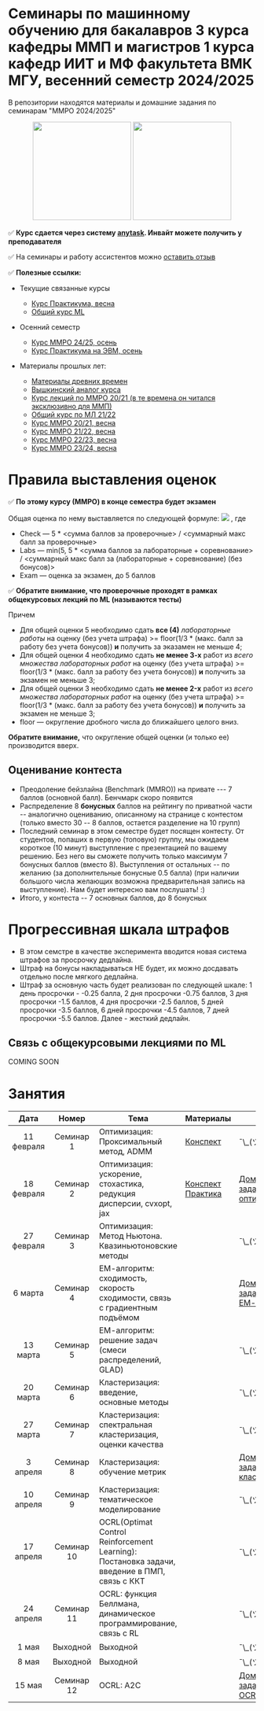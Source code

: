 # Семинары по машинному обучению для бакалавров 3 курса кафедры ММП и магистров 1 курса кафедр ИИТ и МФ факультета ВМК МГУ, весенний семестр 2024/2025
В репозитории находятся материалы и домашние задания по семинарам "ММРО 2024/2025"

<p align="center">
<img src="http://funzoo.ru/uploads/posts/2009-11/1258648863_tn.jpg" height=200pt> <img src="https://github.com/mmp-mmro-team/mmp_mmro_fall_2021/blob/main/trash/kernel_trick.jpg" height=200pt>
</p>

:white_check_mark: **Курс сдается через систему [anytask](https://anytask.org/course/1095). Инвайт можете получить у преподавателя**

:white_check_mark: На семинары и работу ассистентов можно [оставить отзыв](https://docs.google.com/forms/d/e/1FAIpQLSeCww7kQZRBbPDFW_dTRpKdBl1pL0jx4nezhciAof8b22O05Q/viewform)

:white_check_mark: **Полезные ссылки:**

* Текущие связанные курсы
    * [Курс Практикума, весна](https://github.com/mmp-practicum-team/mmp_practicum_spring_2025) 
    * [Общий курс ML](https://github.com/MSU-ML-COURSE/ML-COURSE-24-25)

* Осенний семестр
    * [Курс ММРО 24/25, осень](https://github.com/mmp-mmro-team/mmp_mmro_fall_2024)
    * [Курс Практикума на ЭВМ, осень](https://github.com/mmp-practicum-team/mmp_practicum_fall_2024)

* Материалы прошлых лет:
  * [Материалы древних времен](https://github.com/esokolov/ml-course-msu)
  * [Вышкинский аналог курса](https://github.com/esokolov/ml-course-hse)
  * [Курс лекций по ММРО 20/21 (в те времена он читался эксклюзивно для ММП)](http://www.machinelearning.ru/wiki/index.php?title=%D0%9C%D0%B0%D1%82%D0%B5%D0%BC%D0%B0%D1%82%D0%B8%D1%87%D0%B5%D1%81%D0%BA%D0%B8%D0%B5_%D0%BC%D0%B5%D1%82%D0%BE%D0%B4%D1%8B_%D1%80%D0%B0%D1%81%D0%BF%D0%BE%D0%B7%D0%BD%D0%B0%D0%B2%D0%B0%D0%BD%D0%B8%D1%8F_%D0%BE%D0%B1%D1%80%D0%B0%D0%B7%D0%BE%D0%B2_%28%D0%BA%D1%83%D1%80%D1%81_%D0%BB%D0%B5%D0%BA%D1%86%D0%B8%D0%B9%2C_%D0%92.%D0%92.%D0%9A%D0%B8%D1%82%D0%BE%D0%B2%29)
  * [Общий курс по МЛ 21/22](https://github.com/MSU-ML-COURSE/ML-COURSE-21-22)
  * [Курс ММРО 20/21, весна](https://github.com/mmp-mmro-team/mmp_mmro_spring_2021)
  * [Курс ММРО 21/22, весна](https://github.com/mmp-mmro-team/mmp_mmro_spring_2022)
  * [Курс ММРО 22/23, весна](https://github.com/mmp-mmro-team/-mmp_mmro_spring_2023)
  * [Курс ММРО 23/24, весна](https://github.com/mmp-mmro-team/mmp_mmro_spring_2024)

# Правила выставления оценок

:white_check_mark: **По этому курсу (ММРО) в конце семестра будет экзамен**

Общая оценка по нему выставляется по следующей формуле:
![](https://github.com/mmp-mmro-team/mmp_mmro_fall_2021/blob/main/trash/formula.png)
, где 

* Check — 5 * <сумма баллов за проверочные> / <суммарный макс балл за проверочные>
* Labs — min(5, 5 * <сумма баллов за лабораторные + соревнование> / <суммарный макс балл за (лабораторные + соревнование) (без бонусов)>
* Exam — оценка за экзамен, до 5 баллов

:white_check_mark: **Обратите внимание, что проверочные проходят в рамках общекурсовых лекций по ML (называются тесты)**

Причем
* Для общей оценки 5 необходимо сдать **все (4)** _лабораторные работы_ на оценку (без учета штрафа) >= floor(1/3 * (макс. балл за работу без учета бонусов)) **и** получить за эказамен не меньше 4;
* Для общей оценки 4 необходимо сдать **не менее 3-х** работ из _всего множества лабораторных работ_ на оценку (без учета штрафа) >= floor(1/3 * (макс. балл за работу без учета бонусов)) **и** получить за экзамен не меньше 3;
* Для общей оценки 3 необходимо сдать **не менее 2-x** работ из _всего множества лабораторных работ_ на оценку (без учета штрафа) >= floor(1/3 * (макс. балл за работу без учета бонусов)) **и** получить за экзамен не меньше 3;
* floor — округление дробного числа до ближайшего целого вниз.

**Обратите внимание,** что округление общей оценки (и только ее) производится вверх.

## Оценивание контеста

* Преодоление бейзлайна (Benchmark (MMRO)) на привате --- 7 баллов (основной балл). Бенчмарк скоро появится
* Распределение 8 **бонусных** баллов на рейтингу по приватной части -- аналогично оцениванию, описанному на странице с контестом (только вместо 30 -- 8 баллов, остается разделение на 10 групп)
* Последний семинар в этом семестре будет посящен контесту. От студентов, попаших в первую (топовую) группу, мы ожидаем короткое (10 минут) выступление с презентацией по вашему решению. Без него вы сможете получить только максимум 7 бонусных баллов (вместо 8). Выступления от остальных -- по желанию (за дополнительные бонусные 0.5 балла) (при наличии большого числа желающих возможна предварительная запись на выступление). Нам будет интересно вам послушать! :)
* Итого, у контеста -- 7 основных баллов, до 8 бонусных

# Прогрессивная шкала штрафов

* В этом семстре в качестве эксперимента вводится новая система штрафов за просрочку дедлайна.
* Штраф на бонусы накладываться НЕ будет, их можно досдавать отдельно после мягкого дедлайна.
* Штраф за основную часть будет реализован по следующей шкале: 1 день просрочки - -0.25 балла, 2 дня просрочки -0.75 баллов, 3 дня просрочки -1.5 баллов, 4 дня просрочки -2.5 баллов, 5 дней просрочки -3.5 баллов, 6 дней просрочки -4.5 баллов, 7 дней просрочки -5.5 баллов. Далее - жесткий дедлайн.

## Связь с общекурсовыми лекциями по ML

COMING SOON

# Занятия

| Дата | Номер | Тема | Материалы | ДЗ |
| :---: | :---: | --- | --- | --- |
| 11 февраля  | Семинар 1 | Оптимизация: Проксимальный метод, ADMM | [Конспект](https://github.com/mmp-mmro-team/mmp_mmro_spring_2025/blob/main/Seminars/Seminar1_PM_ADMM-2.pdf) | ¯\\\_(ツ)\_/¯  |
| 18 февраля | Семинар 2 | Оптимизация: ускорение, стохастика, редукция дисперсии, cvxopt, jax | [Конспект](Seminars/Seminar2/Seminar2_Nesterov_SGD.pdf) [Практика](Seminars/Seminar2/Seminar2_JAX_CVXPY.ipynb)  | [Домашнее задание на оптимизацию](https://github.com/mmp-mmro-team/mmp_mmro_spring_2025/blob/main/Homeworks/MMF_opt_hw.ipynb) |
| 27 февраля | Семинар 3 |Оптимизация: Метод Ньютона. Квазиньютоновские методы |  | ¯\\\_(ツ)\_/¯  | 
| 6 марта | Семинар 4 | ЕМ-алгоритм: сходимость, скорость сходимости, связь с градиентным подъёмом |  | [Домашнее задание на ЕМ-алгоритм]() |
| 13 марта | Семинар 5 | ЕМ-алгоритм: решение задач (смеси распределений, GLAD) |  | ¯\\\_(ツ)\_/¯ |
| 20 марта | Семинар 6 | Кластеризация: введение, основные методы | | ¯\\\_(ツ)\_/¯ | 
| 27 марта | Семинар 7 | Кластеризация: спектральная кластеризация, оценки качества | | ¯\\\_(ツ)\_/¯ |
| 3 апреля | Семинар 8 | Кластеризация: обучение метрик |  | [Домашнее задание на кластеризацию]() |
| 10 апреля | Семинар 9 | Кластеризация: тематическое моделирование |  | ¯\\\_(ツ)\_/¯ |
| 17 апреля | Семинар 10 | OCRL(Optimat Control Reinforcement Learning): Постановка задачи, введение в ПМП, связь с ККТ |   | ¯\\\_(ツ)\_/¯ |
| 24 апреля | Семинар 11 | OCRL: функция Беллмана, динамическое программирование, связь с RL  |  | ¯\\\_(ツ)\_/¯ |
| 1 мая | Выходной | Выходной | | ¯\\\_(ツ)\_/¯ |
| 8 мая | Выходной | Выходной ||  ¯\\\_(ツ)\_/¯ |
| 15 мая | Семинар 12 | OCRL: A2C | | [Домашнее задание на OCRL]() |

